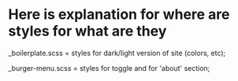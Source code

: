 # Here is explanation for where are styles for what are they

_boilerplate.scss = styles for dark/light version of site
(colors, etc);

_burger-menu.scss = styles for toggle and for 'about' section;